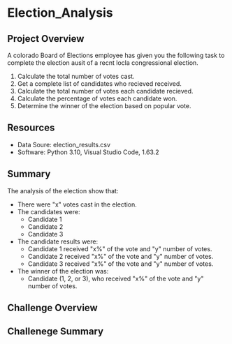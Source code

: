 # Election_Analysis

## Project Overview
A colorado Board of Elections employee has given you the following task to complete the election ausit of a recnt locla congressional election.

1. Calculate the total number of votes cast.
2. Get a complete list of candidates who recieved received.
3. Calculate the total number of votes each candidate recieved.
4. Calculate the percentage of votes each candidate won.
5. Determine the winner of the election based on popular vote.

## Resources
- Data Soure: election_results.csv
- Software: Python 3.10, Visual Studio Code, 1.63.2

## Summary
The analysis of the election show that:
- There were "x" votes cast in the election.
- The candidates were:
  - Candidate 1
  - Candidate 2
  - Candidate 3
- The candidate results were:
  - Candidate 1 received "x%" of the vote and "y" number of votes.
  - Candidate 2 received "x%" of the vote and "y" number of votes.
  - Candidate 3 received "x%" of the vote and "y" number of votes.
- The winner of the election was:
  - Candidate (1, 2, or 3), who received "x%" of the vote and "y" number of votes.

## Challenge Overview

## Challenege Summary
